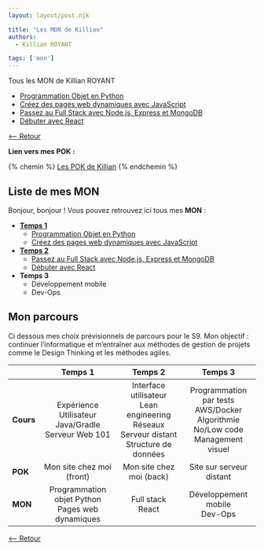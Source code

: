 ```yaml
---
layout: layout/post.njk

title: "Les MON de Killian"
authors:
  - Killian ROYANT

tags: ['mon']
---
```


<!-- début résumé -->

Tous les MON de Killian ROYANT

- [Programmation Objet en Python](royantk/temps_1/POO_python)
- [Créez des pages web dynamiques avec JavaScript](royantk/temps_1/js)
- [Passez au Full Stack avec Node.js, Express et MongoDB](royantk/temps_2/fullstack)
- [Débuter avec React](royantk/temps_2/react)

<!-- fin résumé -->

[<-- Retour](../)

**Lien vers mes POK :**

{% chemin %} [Les POK de Killian](../../pok/royantk) {% endchemin %}

## Liste de mes MON

Bonjour, bonjour ! Vous pouvez retrouvez ici tous mes **MON** :

- [**Temps 1**](temps_1)
  - [Programmation Objet en Python](temps_1/POO_python)
  - [Créez des pages web dynamiques avec JavaScript](temps_1/js)
- [**Temps 2**](temps_2)
  - [Passez au Full Stack avec Node.js, Express et MongoDB](temps_2/fullstack)
  - [Débuter avec React](temps_2/react)
- **Temps 3**
  - Développement mobile
  - Dev-Ops

## Mon parcours

Ci dessous mes choix prévisionnels de parcours pour le S9. Mon objectif : continuer l’informatique et m’entraîner aux méthodes de gestion de projets comme le Design Thinking et les méthodes agiles.

|  | **Temps 1** | **Temps 2** | **Temps 3** |
|---|:---:|:---:|:---:|
| **Cours** | Expérience Utilisateur<br>Java/Gradle<br>Serveur Web 101 | Interface utilisateur<br>Lean engineering<br>Réseaux<br>Serveur distant<br>Structure de données | Programmation par tests<br>AWS/Docker<br>Algorithmie<br>No/Low code<br>Management visuel |
| **POK** | Mon site chez moi (front) | Mon site chez moi (back) | Site sur serveur distant |
| **MON** | Programmation objet Python<br>Pages web dynamiques | Full stack<br>React | Développement mobile<br>Dev-Ops |

[<-- Retour](../)
